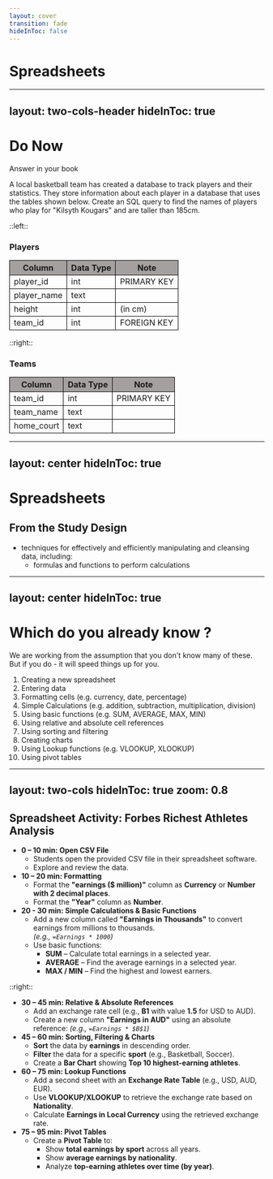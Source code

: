 ```yaml
---
layout: cover
transition: fade
hideInToc: false
---
```


# Spreadsheets

---
layout: two-cols-header
hideInToc: true
---
# Do Now

Answer in your book

A local basketball team has created a database to track players and their statistics. They store information about each player in a database that uses the tables shown below. Create an SQL query to find the names of players who play for "Kilsyth Kougars" and are taller than 185cm.

::left::

### Players

| Column | Data Type | Note |
|-----------|-----|-------------|
| player_id | int | PRIMARY KEY |
| player_name | text|             |
| height    | int | (in cm)     |
| team_id   | int | FOREIGN KEY |

::right::

### Teams

| Column | Data Type | Note |
|---------|-----|-------------|
| team_id | int | PRIMARY KEY |
| team_name    | text|        |
| home_court   | text|        |

<style>
th {
  background-color:rgb(164, 160, 160);
  font-weight: bold;
  border: 1px solid black;
}

td {
  border-collapse: collapse;
  border: 1px solid black;
}

</style>
---
layout: center
hideInToc: true
---

# Spreadsheets

## From the Study Design

- techniques for effectively and efficiently manipulating and cleansing data, including:
    - formulas and functions to perform calculations

---
layout: center
hideInToc: true
---

# Which do you already know ?
We are working from the assumption that you don't know many of these. But if you do - it will speed things up for you.

1. Creating a new spreadsheet
2. Entering data
3. Formatting cells (e.g. currency, date, percentage)
4. Simple Calculations (e.g. addition, subtraction, multiplication, division)
5. Using basic functions (e.g. SUM, AVERAGE, MAX, MIN)
6. Using relative and absolute cell references
7. Using sorting and filtering
8. Creating charts
9. Using Lookup functions (e.g. VLOOKUP, XLOOKUP)
10. Using pivot tables

---
layout: two-cols
hideInToc: true
zoom: 0.8
---

## Spreadsheet Activity: Forbes Richest Athletes Analysis

- **0 – 10 min: Open CSV File**
  - Students open the provided CSV file in their spreadsheet software.
  - Explore and review the data.
- **10 – 20 min: Formatting**
  - Format the **"earnings ($ million)"** column as **Currency** or **Number with 2 decimal places**.
  - Format the **"Year"** column as **Number**.
- **20 - 30 min: Simple Calculations & Basic Functions**
  - Add a new column called **"Earnings in Thousands"** to convert earnings from millions to thousands.  
    *(e.g., `=Earnings * 1000`)*
  - Use basic functions:
    - **SUM** – Calculate total earnings in a selected year.
    - **AVERAGE** – Find the average earnings in a selected year.
    - **MAX / MIN** – Find the highest and lowest earners.

::right::
- **30 – 45 min: Relative & Absolute References**
  - Add an exchange rate cell (e.g., **B1** with value **1.5** for USD to AUD).
  - Create a new column **"Earnings in AUD"** using an absolute reference: *(e.g., `=Earnings * $B$1`)*
- **45 – 60 min: Sorting, Filtering & Charts**
  - **Sort** the data by **earnings** in descending order.
  - **Filter** the data for a specific **sport** (e.g., Basketball, Soccer).
  - Create a **Bar Chart** showing **Top 10 highest-earning athletes**.
- **60 – 75 min: Lookup Functions**
  - Add a second sheet with an **Exchange Rate Table** (e.g., USD, AUD, EUR).
  - Use **VLOOKUP/XLOOKUP** to retrieve the exchange rate based on **Nationality**.
  - Calculate **Earnings in Local Currency** using the retrieved exchange rate.
- **75 – 95 min: Pivot Tables**
  - Create a **Pivot Table** to:
    - Show **total earnings by sport** across all years.
    - Show **average earnings by nationality**.
    - Analyze **top-earning athletes over time (by year)**.

